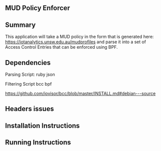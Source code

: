 ## MUD Policy Enforcer

## Summary
This application will take a MUD policy in the form that is generated here: https://iotanalytics.unsw.edu.au/mudprofiles and parse it into a set of Access Control Entries that can be enforced using BPF.

## Dependencies
Parsing Script:
ruby
json

Filtering Script
bcc
bpf

https://github.com/iovisor/bcc/blob/master/INSTALL.md#debian---source

## Headers issues


## Installation Instructions


## Running Instructions

